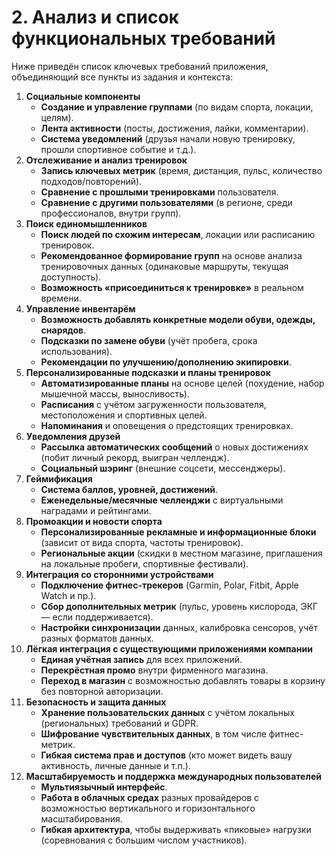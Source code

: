 # 2. Анализ и список функциональных требований

Ниже приведён список ключевых требований приложения, объединяющий все пункты из задания и контекста:

1. **Социальные компоненты**
   - **Создание и управление группами** (по видам спорта, локации, целям).
   - **Лента активности** (посты, достижения, лайки, комментарии).
   - **Система уведомлений** (друзья начали новую тренировку, прошли спортивное событие и т.д.).
2. **Отслеживание и анализ тренировок**
   - **Запись ключевых метрик** (время, дистанция, пульс, количество подходов/повторений).
   - **Сравнение с прошлыми тренировками** пользователя.
   - **Сравнение с другими пользователями** (в регионе, среди профессионалов, внутри групп).
3. **Поиск единомышленников**
   - **Поиск людей по схожим интересам**, локации или расписанию тренировок.
   - **Рекомендованное формирование групп** на основе анализа тренировочных данных (одинаковые маршруты, текущая доступность).
   - **Возможность «присоединиться к тренировке»** в реальном времени.
4. **Управление инвентарём**
   - **Возможность добавлять конкретные модели обуви, одежды, снарядов**.
   - **Подсказки по замене обуви** (учёт пробега, срока использования).
   - **Рекомендации по улучшению/дополнению экипировки**.
5. **Персонализированные подсказки и планы тренировок**
   - **Автоматизированные планы** на основе целей (похудение, набор мышечной массы, выносливость).
   - **Расписания** с учётом загруженности пользователя, местоположения и спортивных целей.
   - **Напоминания** и оповещения о предстоящих тренировках.
6. **Уведомления друзей**
   - **Рассылка автоматических сообщений** о новых достижениях (побит личный рекорд, выигран челлендж).
   - **Социальный шэринг** (внешние соцсети, мессенджеры).
7. **Геймификация**
   - **Система баллов, уровней, достижений**.
   - **Еженедельные/месячные челленджи** с виртуальными наградами и рейтингами.
8. **Промоакции и новости спорта**
   - **Персонализированные рекламные и информационные блоки** (зависит от вида спорта, частоты тренировок).
   - **Региональные акции** (скидки в местном магазине, приглашения на локальные пробеги, спортивные фестивали).
9. **Интеграция со сторонними устройствами**
   - **Подключение фитнес-трекеров** (Garmin, Polar, Fitbit, Apple Watch и пр.).
   - **Сбор дополнительных метрик** (пульс, уровень кислорода, ЭКГ — если поддерживается).
   - **Настройки синхронизации** данных, калибровка сенсоров, учёт разных форматов данных.
10. **Лёгкая интеграция с существующими приложениями компании**
    - **Единая учётная запись** для всех приложений.
    - **Перекрёстная промо** внутри фирменного магазина.
    - **Переход в магазин** с возможностью добавлять товары в корзину без повторной авторизации.
11. **Безопасность и защита данных**
    - **Хранение пользовательских данных** с учётом локальных (региональных) требований и GDPR.
    - **Шифрование чувствительных данных**, в том числе фитнес-метрик.
    - **Гибкая система прав и доступов** (кто может видеть вашу активность, личные данные и т.п.).
12. **Масштабируемость и поддержка международных пользователей**
    - **Мультиязычный интерфейс**.
    - **Работа в облачных средах** разных провайдеров с возможностью вертикального и горизонтального масштабирования.
    - **Гибкая архитектура**, чтобы выдерживать «пиковые» нагрузки (соревнования с большим числом участников).